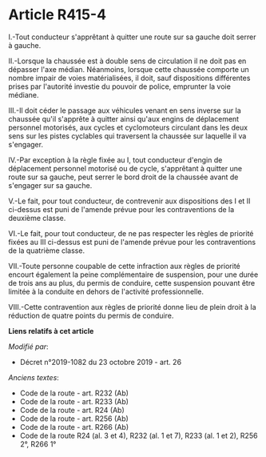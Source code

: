 # Article R415-4

I.-Tout conducteur s'apprêtant à quitter une route sur sa gauche doit serrer à gauche.

II.-Lorsque la chaussée est à double sens de circulation il ne doit pas en dépasser l'axe médian. Néanmoins, lorsque cette
chaussée comporte un nombre impair de voies matérialisées, il doit, sauf dispositions différentes prises par l'autorité
investie du pouvoir de police, emprunter la voie médiane.

III.-Il doit céder le passage aux véhicules venant en sens inverse sur la chaussée qu'il s'apprête à quitter ainsi qu'aux
engins de déplacement personnel motorisés, aux cycles et cyclomoteurs circulant dans les deux sens sur les pistes cyclables
qui traversent la chaussée sur laquelle il va s'engager.

IV.-Par exception à la règle fixée au I, tout conducteur d'engin de déplacement personnel motorisé ou de cycle, s'apprêtant à
quitter une route sur sa gauche, peut serrer le bord droit de la chaussée avant de s'engager sur sa gauche.

V.-Le fait, pour tout conducteur, de contrevenir aux dispositions des I et II ci-dessus est puni de l'amende prévue pour les
contraventions de la deuxième classe.

VI.-Le fait, pour tout conducteur, de ne pas respecter les règles de priorité fixées au III ci-dessus est puni de l'amende
prévue pour les contraventions de la quatrième classe.

VII.-Toute personne coupable de cette infraction aux règles de priorité encourt également la peine complémentaire de
suspension, pour une durée de trois ans au plus, du permis de conduire, cette suspension pouvant être limitée à la conduite
en dehors de l'activité professionnelle.

VIII.-Cette contravention aux règles de priorité donne lieu de plein droit à la réduction de quatre points du permis de
conduire.

**Liens relatifs à cet article**

_Modifié par_:

  - Décret n°2019-1082 du 23 octobre 2019 - art. 26

_Anciens textes_:

  - Code de la route - art. R232 (Ab)
  - Code de la route - art. R233 (Ab)
  - Code de la route - art. R24 (Ab)
  - Code de la route - art. R256 (Ab)
  - Code de la route - art. R266 (Ab)
  - Code de la route R24 (al. 3 et 4), R232 (al. 1 et 7), R233 (al. 1 et 2), R256 2°, R266 1°
